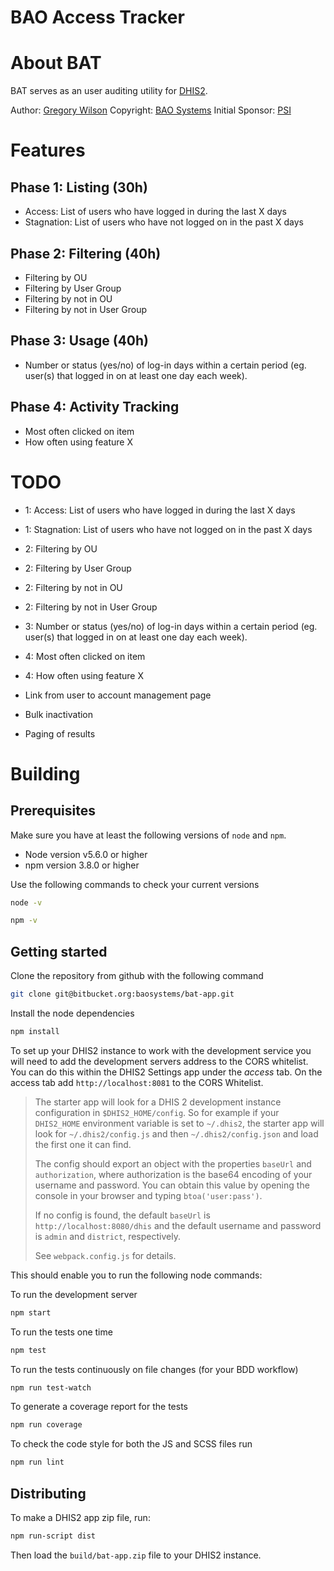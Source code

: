 BAO Access Tracker
==============
# About BAT
BAT serves as an user auditing utility for [DHIS2](https://dhis2.org).

Author: [Gregory Wilson](gwilson@baosystes.com)
Copyright: [BAO Systems](https://baosystems.com)
Initial Sponsor: [PSI](http://www.psi.org/)

# Features

## Phase 1: Listing (30h)

* Access: List of users who have logged in during the last X days
* Stagnation: List of users who have not logged on in the past X days

## Phase 2: Filtering (40h)

* Filtering by OU
* Filtering by User Group
* Filtering by not in OU
* Filtering by not in User Group

## Phase 3: Usage (40h)

* Number or status (yes/no) of log-in days within a certain period (eg. user(s) that logged in on at least one day each week).

## Phase 4: Activity Tracking

* Most often clicked on item
* How often using feature X

# TODO

* 1: Access: List of users who have logged in during the last X days
* 1: Stagnation: List of users who have not logged on in the past X days
* 2: Filtering by OU
* 2: Filtering by User Group
* 2: Filtering by not in OU
* 2: Filtering by not in User Group
* 3: Number or status (yes/no) of log-in days within a certain period (eg. user(s) that logged in on at least one day each week).
* 4: Most often clicked on item
* 4: How often using feature X

* Link from user to account management page
* Bulk inactivation
* Paging of results

# Building

## Prerequisites
Make sure you have at least the following versions of `node` and `npm`.

+ Node version v5.6.0 or higher
+ npm version 3.8.0 or higher

Use the following commands to check your current versions
```sh
node -v

npm -v
```

## Getting started

Clone the repository from github with the following command
```sh
git clone git@bitbucket.org:baosystems/bat-app.git
```

Install the node dependencies
```sh
npm install
```

To set up your DHIS2 instance to work with the development service you will need to add the development servers address to the CORS whitelist. You can do this within the DHIS2 Settings app under the _access_ tab. On the access tab add `http://localhost:8081` to the CORS Whitelist.
> The starter app will look for a DHIS 2 development instance configuration in
> `$DHIS2_HOME/config`. So for example if your `DHIS2_HOME` environment variable is
> set to `~/.dhis2`, the starter app will look for `~/.dhis2/config.js` and then
> `~/.dhis2/config.json` and load the first one it can find.
>
> The config should export an object with the properties `baseUrl` and
> `authorization`, where authorization is the base64 encoding of your username and
> password. You can obtain this value by opening the console in your browser and
> typing `btoa('user:pass')`.
>
> If no config is found, the default `baseUrl` is `http://localhost:8080/dhis` and
> the default username and password is `admin` and `district`, respectively.
>
> See `webpack.config.js` for details.

This should enable you to run the following node commands:

To run the development server
```sh
npm start
```

To run the tests one time
```sh
npm test
```

To run the tests continuously on file changes (for your BDD workflow)
```sh
npm run test-watch
```

To generate a coverage report for the tests
```sh
npm run coverage
```

To check the code style for both the JS and SCSS files run
```sh
npm run lint
```

## Distributing

To make a DHIS2 app zip file, run:
```sh
npm run-script dist
```
Then load the `build/bat-app.zip` file to your DHIS2 instance.
